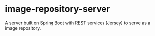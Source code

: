 # image-repository-server
A server built on Spring Boot with REST services (Jersey) to serve as a image repository.
